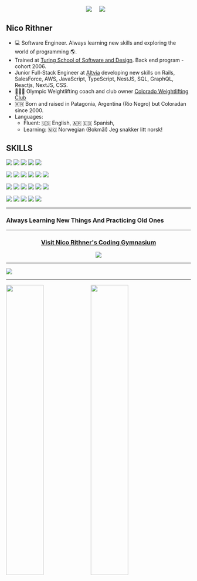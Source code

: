 <p align="center">
  <a target="_blank"href="https://www.linkedin.com/in/nicorithner/"><img src="https://img.shields.io/badge/linkedin-%230077B5.svg?&style=for-the-badge&logo=linkedin&logoColor=white" /></a>&nbsp;&nbsp;&nbsp;&nbsp;
  <a href="mailto:nicorithner@gmail.com?subject=Message%20From%20my%20Github"><img src="https://img.shields.io/badge/gmail-%23D14836.svg?&style=for-the-badge&logo=gmail&logoColor=white" /></a>&nbsp;&nbsp;&nbsp;&nbsp;
</p>

## Nico Rithner

- 💻 Software Engineer. Always learning new skills and exploring the world of programming 🌎.<br/>
- Trained at [Turing School of Software and Design](https://turing.io/). Back end program - cohort 2006.
- Junior Full-Stack Engineer at [Altvia](https://altvia.com/) developing new skills on Rails, SalesForce, AWS, JavaScript, TypeScript, NestJS, SQL, GraphQL, Reactjs, NextJS, CSS.
- 🏋🏻‍♂️  Olympic Weightlifting coach and club owner [Colorado Weightlifting Club](coloradoweightlifting.com)
- 🇦🇷  Born and raised in Patagonia, Argentina (Rio Negro) but Coloradan since 2000.
- Languages: 
    * Fluent: 🇺🇸 English, 🇦🇷 🇪🇸 Spanish, <br/>
    * Learning: 🇳🇴 Norwegian (Bokmål) Jeg snakker litt norsk!

## SKILLS

<p>
  <img src="https://img.shields.io/badge/ruby%20-ca0320.svg?&style=for-the-badge&logo=ruby&logoColor=white" />
   <img src="https://img.shields.io/badge/JavaScript%20-ca0320.svg?&style=for-the-badge&logo=javascript&logoColor=white" />
  <img src="https://img.shields.io/badge/SQL%20-ca0320.svg?style=for-the-badge&logo=SQL&logoColor=white" />
 <img src="https://img.shields.io/badge/html5%20-ca0320.svg?&style=for-the-badge&logo=html5&logoColor=white" />
  <img src="https://img.shields.io/badge/css3%20-ca0320.svg?&style=for-the-badge&logo=css3&logoColor=white" />
</p>

<p>
  <img src="https://img.shields.io/badge/rails%20-7a49a5.svg?&style=for-the-badge&logo=rails&logoColor=white" />
  <img src="https://img.shields.io/badge/NodeJS%20-7a49a5.svg?&style=for-the-badge&logo=node.js&logoColor=white" />
  <img src="https://img.shields.io/badge/Express%20-7a49a5.svg?&style=for-the-badge&logo=express.js&logoColor=white" />
  <img src="https://img.shields.io/badge/React%20-7a49a5.svg?&style=for-the-badge" />
  <img src="https://img.shields.io/badge/sinatra%20-7a49a5.svg?&style=for-the-badge" />
  <img src="https://img.shields.io/badge/NestJS%20-7a49a5.svg?&style=for-the-badge&logo=node.js&logoColor=white" />
</p>

<p>
  <img src="https://img.shields.io/badge/Rspec%20-677d2b.svg?&style=for-the-badge&logo=rspec&logoColor=white" />
  <img src="https://img.shields.io/badge/Jest%20-677d2b.svg?&style=for-the-badge&logo=jest&logoColor=white" />
  <img src="https://img.shields.io/badge/AWS%20-5c7026.svg?&style=for-the-badge&logo=heroku&logoColor=white" />
  <img src="https://img.shields.io/badge/Heroku%20-5c7026.svg?&style=for-the-badge&logo=heroku&logoColor=white" />
  <img src="https://img.shields.io/badge/CI%20-526422.svg?&style=for-the-badge&logo=CI&logoColor=white" />
  <img src="https://img.shields.io/badge/Postgres%20-48571e.svg?&style=for-the-badge&logo=Postgres&logoColor=white" />
</p>
<p>  
  <img src="https://img.shields.io/badge/GraphQL%20-48571e.svg?&style=for-the-badge&logo=GraphQL&logoColor=white" />
  <img src="https://img.shields.io/badge/Postico%20-3d4b19.svg?&style=for-the-badge&logo=Postico&logoColor=white" />
  <img src="https://img.shields.io/badge/PgAdmin4%20-3d4b19.svg?&style=for-the-badge&logo=PgAdmin4&logoColor=white" />
  <img src="https://img.shields.io/badge/Git%20-333e15.svg?&style=for-the-badge&logo=Git&logoColor=white" />
  <img src="https://img.shields.io/badge/Docker%20-333e15.svg?&style=for-the-badge&logo=Docker&logoColor=white" />
</p>
  
<hr/>

### Always Learning New Things And Practicing Old Ones

<hr/>

</div>

<div align="center">
  
### [Visit Nico Rithner's Coding Gymnasium](https://github.com/Coding-Gymansium/Nico-Coding-Gymnasium-Digest-2021)
  
  <a href="https://github.com/Coding-Gymansium/Nico-Coding-Gymnasium-Digest-2021">
  <img src="https://media.giphy.com/media/3oriNZoNvn73MZaFYk/giphy.gif">
  </a>

</div>

<hr/>

<img align="center" src="https://github-readme-stats.vercel.app/api?username=nicorithner&count_private&show_icons=true&theme=radical" />

<hr/>

<div align="left">
  
  <a>
    <img align="center" width="45%" src="https://wakatime.com/share/@d4ca273f-8825-4655-a345-095295882ab1/e08af930-c0dd-4166-bf41-a96ac9e091a4.svg" />
  </a>
  
  <a>
    <img align="center" width="45%" src="https://wakatime.com/share/@d4ca273f-8825-4655-a345-095295882ab1/ad52e834-c759-4022-a819-9e6d81b12a3d.svg" />
  </a>
</div>
<!--
**nicorithner/nicorithner** is a ✨ _special_ ✨ repository because its `README.md` (this file) appears on your GitHub profile.
